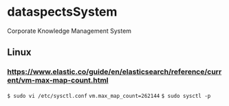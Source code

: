 # dataspectsSystem
Corporate Knowledge Management System

## Linux

### https://www.elastic.co/guide/en/elasticsearch/reference/current/vm-max-map-count.html

`$ sudo vi /etc/sysctl.conf`
`vm.max_map_count=262144`
`$ sudo sysctl -p`
